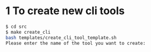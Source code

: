 # 1 To create new cli tools

```bash
$ cd src
$ make create_cli
bash templates/create_cli_tool_template.sh
Please enter the name of the tool you want to create:
```



